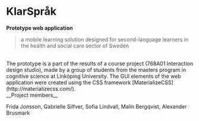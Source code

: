 # KlarSpråk 
**Prototype web application**

> a mobile learning solution designed for second-language learners in the health and social care sector of Sweden

<br />
The prototype is a part of the results of a course project (768A01 Interaction design studio), made by a group of students from the masters program in cognitive science at Linköping University. The GUI elements of the web application were created using the CSS framework [MaterializeCSS](http://materializecss.com/).

<br />
__Project members__

Frida Jonsson,
Gabrielle Silfver,
Sofia Lindvall,
Malin Bergqvist,
Alexander Brusmark

